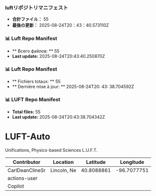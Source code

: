 <!-- LUFT_MANIFEST_JA START -->
### luftリポジトリマニフェスト

-  **合計ファイル：** 55
-  **最後の更新：** 2025-08-24T20：43：40.573110Z
<!-- LUFT_MANIFEST_JA END -->

<!-- LUFT_MANIFEST_RU START -->
### 📊 Luft Repo Manifest

- ** Всего файлов: ** 55
- **Last update:** 2025-08-24T20:43:40.250870Z
<!-- LUFT_MANIFEST_RU END -->

<!-- LUFT_MANIFEST_FR START -->
### 📊 Luft Repo Manifest

- ** Fichiers totaux: ** 55
- ** Dernière mise à jour: ** 2025-08-24T20: 43: 38.704592Z
<!-- LUFT_MANIFEST_FR END -->

<!-- LUFT_MANIFEST_EN START -->
### 📊 LUFT Repo Manifest

- **Total files:** 55
- **Last update:** 2025-08-24T20:43:38.704342Z

<!-- LUFT_MANIFEST_EN END -->

# LUFT-Auto
Unifications, Physics-based Sciences L.U.F.T.

<!-- LUFT_CONTRIBUTOR_MAP START -->
| Contributor | Location | Latitude | Longitude |
|-------------|----------|----------|-----------|
| CarlDeanClineSr | Lincoln, Ne | 40.8088861 | -96.7077751 |
| actions-user |  |  |  |
| Copilot |  |  |  |

<!-- LUFT_CONTRIBUTOR_MAP END -->
